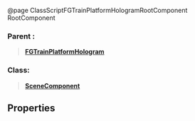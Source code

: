 @page ClassScriptFGTrainPlatformHologramRootComponent RootComponent
### Parent :
<b><a href="_class_script_f_g_train_platform_hologram.html"><blockquote>FGTrainPlatformHologram</blockquote></a></b>
### Class:
<b><a href="_class_script_scene_component.html"><blockquote>SceneComponent</blockquote></a></b>
## Properties
